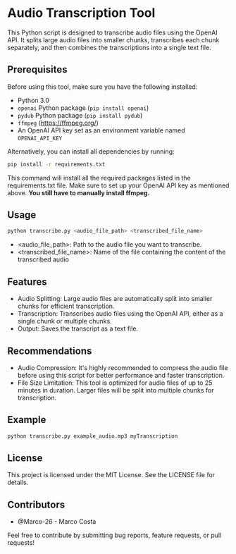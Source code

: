 # Audio Transcription Tool

This Python script is designed to transcribe audio files using the OpenAI API. It splits large audio files into smaller chunks, transcribes each chunk separately, and then combines the transcriptions into a single text file.

## Prerequisites

Before using this tool, make sure you have the following installed:

- Python 3.0
- `openai` Python package (`pip install openai`)
- `pydub` Python package (`pip install pydub`)
- `ffmpeg` (https://ffmpeg.org/)
- An OpenAI API key set as an environment variable named `OPENAI_API_KEY`

Alternatively, you can install all dependencies by running:

```bash
pip install -r requirements.txt
```
This command will install all the required packages listed in the requirements.txt file. Make sure to set up your OpenAI API key as mentioned above. **You still have to manually install ffmpeg.**

## Usage

```bash
python transcribe.py <audio_file_path> <transcribed_file_name>
```
- <audio_file_path>: Path to the audio file you want to transcribe.
- <transcribed_file_name>: Name of the file containing the content of the transcribed audio

## Features

- Audio Splitting: Large audio files are automatically split into smaller chunks for efficient transcription.
- Transcription: Transcribes audio files using the OpenAI API, either as a single chunk or multiple chunks.
- Output: Saves the transcript as a text file.

## Recommendations

- Audio Compression: It's highly recommended to compress the audio file before using this script for better performance and faster transcription.
- File Size Limitation: This tool is optimized for audio files of up to 25 minutes in duration. Larger files will be split into multiple chunks for transcription.

## Example

``` bash
python transcribe.py example_audio.mp3 myTranscription
```

## License
This project is licensed under the MIT License. See the LICENSE file for details.

## Contributors
- @Marco-26 - Marco Costa

Feel free to contribute by submitting bug reports, feature requests, or pull requests!


